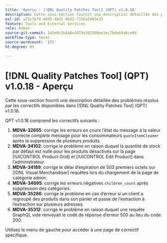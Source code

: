 ```yaml
---
title: 'Aperçu : [!DNL Quality Patches Tool] (QPT) v1.0.18'
description: Cette sous-section fournit une description détaillée des problèmes résolus par les correctifs disponibles dans [!DNL Quality Patches Tool] (QPT) v1.0.18.
exl-id: a72c7bf0-4695-48d1-96d2-7326a2483e33
feature: Tools and External Services
role: Admin
source-git-commit: 1d2e0c1b4a8e3d79a362500ee3ec7bde84a6ce0d
workflow-type: tm+mt
source-wordcount: '171'
ht-degree: 0%

---
```


# [!DNL Quality Patches Tool] (QPT) v1.0.18 - Aperçu

Cette sous-section fournit une description détaillée des problèmes résolus par les correctifs disponibles dans [!DNL Quality Patches Tool] (QPT) v1.0.18.

QPT v1.0.18 comprend les correctifs suivants :

1. **MDVA-32655**: corrige les erreurs *en cours* l’état du message à la valeur correcte *complete* message pour les consommateurs `quoteItemCleaner` après la suppression de plusieurs produits.
1. **MDVA-34102**: corrige le problème en raison duquel la quantité de stock par défaut est nulle pour les produits désactivés sur la page [!UICONTROL Product Grid] et [!UICONTROL Edit Product] dans l’administrateur.
1. **MDVA-34189**: corrige le délai d’expiration de 503 premiers octets sur [!DNL Visual Merchandiser] requêtes lors du chargement de la page de catégorie admin.
1. **MDVA-34695**: corrige les erreurs négatives `children_count` après suppression des catégories.
1. **MDVA-35286**: corrige le problème en cas d’erreur si un client a regroupé des produits dans son panier et passe de l’extraction à l’extraction sur plusieurs adresses.
1. **MDVA-35312**: corrige le problème en raison duquel une requête GraphQL vide renvoyait le code de réponse d’erreur 500 au lieu du code 200.

Utilisez le menu de gauche pour accéder à une page de correctif spécifique.
